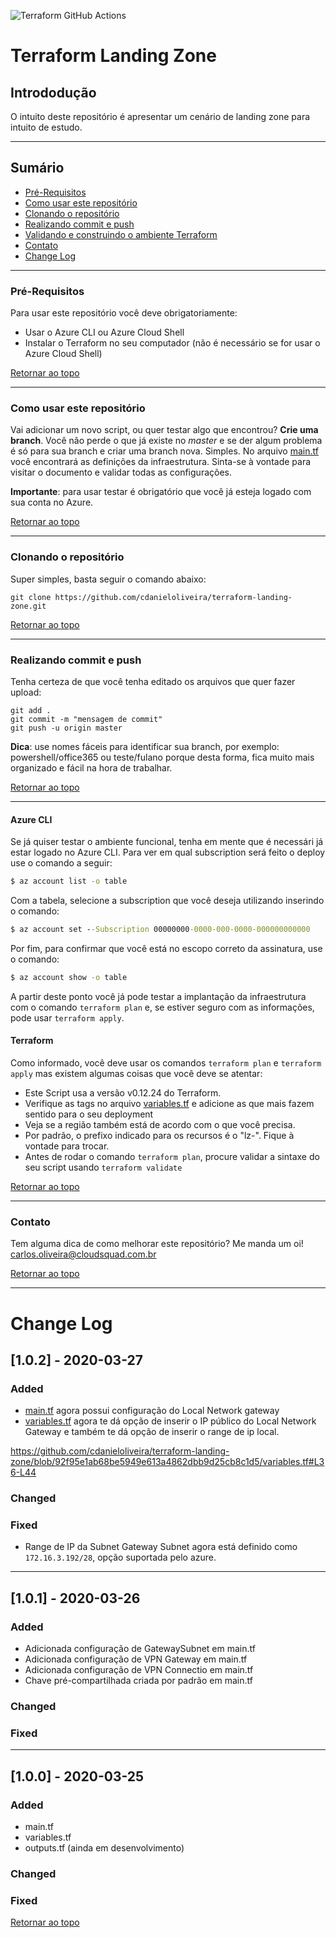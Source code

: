 ![Terraform GitHub Actions](https://github.com/cdanieloliveira/terraform-landing-zone/workflows/Terraform%20GitHub%20Actions/badge.svg)

# Terraform Landing Zone
## Intrododução
O intuito deste repositório é apresentar um cenário de landing zone para intuito de estudo. 

---
## Sumário
 - [Pré-Requisitos](#Pré-Requisitos)
 - [Como usar este repositório](#como-usar-este-repositório)
 - [Clonando o repositório](#clonando-o-repositório)
 - [Realizando commit e push](#realizando-commit-e-push)
 - [Validando e construindo o ambiente Terraform](#Validando-e-construindo-o-ambiente-Terraform)
 - [Contato](#Contato)
 - [Change Log](#Change-log)

----

### Pré-Requisitos
Para usar este repositório você deve obrigatoriamente:
 - Usar o Azure CLI ou Azure Cloud Shell
 - Instalar o Terraform no seu computador (não é necessário se for usar o Azure Cloud Shell)

[Retornar ao topo](#Sumário) 

----------


### Como usar este repositório
Vai adicionar um novo script, ou quer testar algo que encontrou? **Crie uma branch**. Você não perde o que já existe no *master* e se der algum problema é só para sua branch e criar uma branch nova. Simples.
No arquivo [main.tf](main.tf) você encontrará as definições da infraestrutura. Sinta-se à vontade para visitar o documento e validar todas as configurações.

**Importante**: para usar testar é obrigatório que você já esteja logado com sua conta no Azure. 

[Retornar ao topo](#Sumário) 

---
### Clonando o repositório
Super simples, basta seguir o comando abaixo: 

``` Git
git clone https://github.com/cdanieloliveira/terraform-landing-zone.git
```
[Retornar ao topo](#Sumário) 

---

### Realizando commit e push
Tenha certeza de que você tenha editado os arquivos que quer fazer upload: 
``` Git
git add .
git commit -m "mensagem de commit"
git push -u origin master
```

**Dica**: use nomes fáceis para identificar sua branch, por exemplo: powershell/office365 ou teste/fulano porque desta forma, fica muito mais organizado e fácil na hora de trabalhar. 

[Retornar ao topo](#Sumário) 

---
#### Azure CLI
Se já quiser testar o ambiente funcional, tenha em mente que é necessári já estar logado no Azure CLI. Para ver em qual subscription será feito o deploy use o comando a seguir: 
``` cmd
$ az account list -o table
```
Com a tabela, selecione a subscription que você deseja utilizando inserindo o comando: 
``` cmd
$ az account set --Subscription 00000000-0000-000-0000-000000000000
```
Por fim, para confirmar que você está no escopo correto da assinatura, use o comando: 
``` cmd
$ az account show -o table
```
A partir deste ponto você já pode testar a implantação da infraestrutura com o comando `terraform plan` e, se estiver seguro com as informações, pode usar `terraform apply`.

#### Terraform
Como informado, você deve usar os comandos `terraform plan` e `terraform apply` mas existem algumas coisas que você deve se atentar: 
 - Este Script usa a versão v0.12.24 do Terraform. 
 - Verifique as tags no arquivo [variables.tf](variables.tf) e adicione as que mais fazem sentido para o seu deployment
 - Veja se a região também está de acordo com o que você precisa.
 - Por padrão, o prefixo indicado para os recursos é o "lz-". Fique à vontade para trocar.
 - Antes de rodar o comando `terraform plan`, procure validar a sintaxe do seu script usando `terraform validate`  

[Retornar ao topo](#Sumário) 

---
### Contato
Tem alguma dica de como melhorar este repositório? Me manda um oi!
[carlos.oliveira@cloudsquad.com.br](mailto:carlos.oliveira@cloudsquad.com.br)

[Retornar ao topo](#Sumário) 

---
# Change Log
## [1.0.2] - 2020-03-27
### Added
 - [main.tf](main.tf) agora possui configuração do Local Network gateway
 - [variables.tf](variables.tf) agora te dá opção de inserir o IP público do Local Network Gateway e também te dá opção de inserir o range de ip local. 

https://github.com/cdanieloliveira/terraform-landing-zone/blob/92f95e1ab68be5949e613a4862dbb9d25cb8c1d5/variables.tf#L36-L44
### Changed
### Fixed
 - Range de IP da Subnet Gateway Subnet agora está definido como `172.16.3.192/28`, opção suportada pelo azure.
---
## [1.0.1] - 2020-03-26 
### Added
 - Adicionada configuração de GatewaySubnet em main.tf
 - Adicionada configuração de VPN Gateway em main.tf
 - Adicionada configuração de VPN Connectio em main.tf
 - Chave pré-compartilhada criada por padrão em main.tf
### Changed
### Fixed
---
## [1.0.0] - 2020-03-25 
### Added
 - main.tf
 - variables.tf
 - outputs.tf (ainda em desenvolvimento)
### Changed
### Fixed

[Retornar ao topo](#Sumário) 
